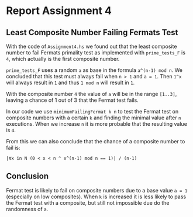 # Report Assignment 4

## Least Composite Number Failing Fermats Test

With the code of `Assignment4.hs` we found out that the least composite number to fail Fermats primality test as implemented with `prime_tests_F` is `4`, which actually is the first composite number.

`prime_tests_F` uses a random `a` as base in the formula `a^(n-1) mod n`. We concluded that this test must always fail when `n > 1` and `a = 1`. Then `1^x` will always result in `1` and thus `1 mod n` will result in `1`.

With the composite number `4` the value of `a` will be in the range `[1..3]`, leaving a chance of 1 out of 3 that the Fermat test fails.

In our code we use `minimumFailingFermat k n` to test the Fermat test on composite numbers with a certain `k` and finding the minimal value after `n` executions. When we increase `n` it is more probable that the resulting value is `4`.

From this we can also conclude that the chance of a composite number to fail is:

```
|∀x in N (0 < x < n ^ x^(n-1) mod n == 1)| / (n-1)
```

## Conclusion

Fermat test is likely to fail on composite numbers due to a base value `a = 1` (especially on low composites). When `k` is increased it is less likely to pass the Fermat test with a composite, but still not impossible due do the randomness of `a`.
